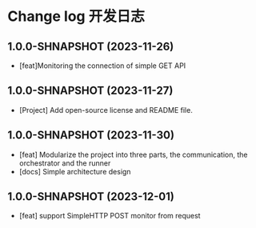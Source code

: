 # Change log 开发日志

## 1.0.0-SHNAPSHOT (2023-11-26)

- [feat]Monitoring the connection of simple GET API



## 1.0.0-SHNAPSHOT (2023-11-27)

- [Project] Add open-source license and README file.



## 1.0.0-SHNAPSHOT (2023-11-30)

- [feat] Modularize the project into three parts, the communication, the orchestrator and the runner
- [docs] Simple architecture design



## 1.0.0-SHNAPSHOT (2023-12-01)

- [feat] support SimpleHTTP POST monitor from request
